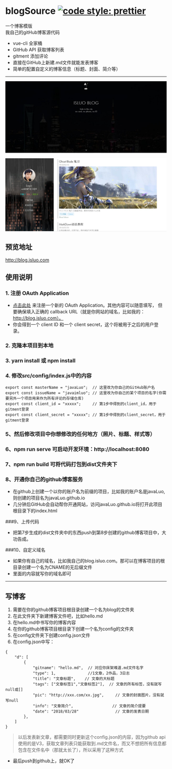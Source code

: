 # blogSource [![code style: prettier](https://img.shields.io/badge/code_style-prettier-ff69b4.svg?style=flat-square)](https://github.com/prettier/prettier)
一个博客模版<br/>
我自己的gitHub博客源代码

- vue-cli 全家桶
- GitHub API 获取博客列表
- gitment 添加评论
- 直接在GitHub上新建.md文件就能发表博客
- 简单的配置自定义的博客信息（标题、封面、简介等）

---


![a](https://github.com/javaLuo/blogSource/blob/master/public/a.jpg)

![b](https://github.com/javaLuo/blogSource/blob/master/public/b.jpg)

## 预览地址

<a href="http://blog.isluo.com" target="_blank">http://blog.isluo.com</a>


## 使用说明

### 1. 注册 OAuth Application
    
- <a href="https://github.com/settings/applications/new" target="_blank">点击此处</a> 来注册一个新的 OAuth Application。其他内容可以随意填写，
但要确保填入正确的 callback URL（就是你网站的域名，比如我的： http://blog.isluo.com）。
- 你会得到一个 client ID 和一个 client secret，这个将被用于之后的用户登录。

### 2. 克隆本项目到本地

### 3. yarn install 或 npm install

### 4. 修改src/config/index.js中的内容
```
export const masterName = "javaLuo";  // 这里改为你自己的GitHub账户名
export const issueName = "javaimluo"; // 这里改为你自己的某个项目的名字(你需要另外一个项目用来作为所有评论的存储仓库)
export const client_id = "xxxxx";     // 第1步中得到的client_id，用于gitment登录
export const client_secret = "xxxxx"; // 第1步中得到的client_secret，用于gitment登录

```

### 5、然后修改项目中你想修改的任何地方（照片、标题、样式等）

### 6、npm run serve 可启动开发环境：http://localhost:8080

### 7、npm run build 可将代码打包到dist文件夹下

### 8、开通你自己的github博客服务

- 在github上创建一个以你的账户名为前缀的项目，比如我的账户名是javaLuo,则创建的项目名为javaLuo.github.io
- 几分钟后GitHub会自动帮你开通网站，访问javaLuo.github.io将打开此项目根目录下的index.html

###9、上传代码
- 把第7步生成的dist文件夹中的东西push到第8步创建的github博客项目中，大功告成。

###10、自定义域名
- 如果你有自己的域名，比如我自己的blog.isluo.com。那可以在博客项目的根目录创建一个名为CNAME的无后缀文件
- 里面的内容就写你的域名即可

---

## 写博客

1. 需要在你的github博客项目根目录创建一个名为blog的文件夹
2. 在此文件夹下新建博客文件吧，比如hello.md
3. 在hello.md中书写你的博客内容
4. 在你的github博客项目根目录下创建一个名为config的文件夹
5. 在config文件夹下创建config.json文件
6. 在config.json中写：
```
{
    "d": [
        {
            "gitname": "hello.md",  // 对应你床架难道.md文件名字
            "type": 1,              //1文章，2作品，3日志
            "title": "文章标题",    // 文章的大标题
            "tags": ["文章标签1","文章标签2"],  // 文章的所有标签，没有就写null或[]
            "pic": "http://xxx.com/xx.jpg",     // 文章的封面图片，没有就写null
            "info": "文章简介",                 // 文章的简介提要
            "date": "2018/03/28"                // 文章的发表日期
        },
    ]
}

```
> 以后发表新文章，都需要同时更新这个config.json的内容，因为github api使用的是V3，获取文章列表只能获取到.md文件名，而又不想把所有信息都包含在文件名中（那就太长了），所以采用了这种方式

- 最后push到github上，就OK了
